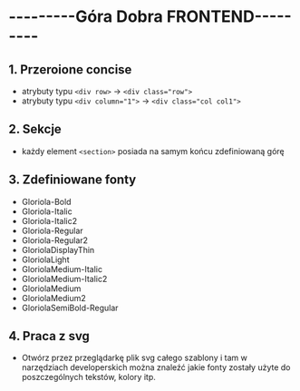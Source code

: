 # ---------Góra Dobra FRONTEND---------

## 1. Przeroione concise
- atrybuty typu `<div row>` -> `<div class="row">`
- atrybuty typu `<div column="1">` -> `<div class="col col1">`

## 2. Sekcje
- każdy element `<section>` posiada na samym końcu zdefiniowaną górę

## 3. Zdefiniowane fonty
- Gloriola-Bold
- Gloriola-Italic
- Gloriola-Italic2
- Gloriola-Regular
- Gloriola-Regular2
- GloriolaDisplayThin
- GloriolaLight
- GloriolaMedium-Italic
- GloriolaMedium-Italic2
- GloriolaMedium
- GloriolaMedium2
- GloriolaSemiBold-Regular
## 4. Praca z svg
- Otwórz przez przeglądarkę plik svg całego szablony i tam w narzędziach developerskich można znaleźć jakie fonty zostały użyte do poszczególnych tekstów, kolory itp.
